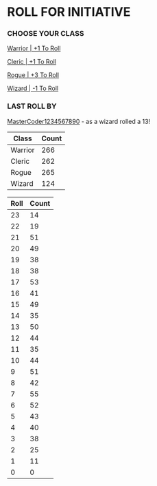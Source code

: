 # ROLL FOR INITIATIVE
### CHOOSE YOUR CLASS

[Warrior | +1 To Roll](https://github.com/benjaminsampica/benjaminsampica/issues/new?title=roll%7Cwarrior&body=Just+click+%27Submit+new+issue%27.)

[Cleric | +1 To Roll](https://github.com/benjaminsampica/benjaminsampica/issues/new?title=roll%7Ccleric&body=Just+click+%27Submit+new+issue%27.)

[Rogue | +3 To Roll](https://github.com/benjaminsampica/benjaminsampica/issues/new?title=roll%7Crogue&body=Just+click+%27Submit+new+issue%27.)

[Wizard | -1 To Roll](https://github.com/benjaminsampica/benjaminsampica/issues/new?title=roll%7Cwizard&body=Just+click+%27Submit+new+issue%27.)
### LAST ROLL BY
[MasterCoder1234567890](https://www.github.com/MasterCoder1234567890) - as a wizard rolled a 13!

|Class|Count|
|-|-|
|Warrior|266|
|Cleric|262|
|Rogue|265|
|Wizard|124|

|Roll|Count|
|-|-|
|23|14
|22|19
|21|51
|20|49
|19|38
|18|38
|17|53
|16|41
|15|49
|14|35
|13|50
|12|44
|11|35
|10|44
|9|51
|8|42
|7|55
|6|52
|5|43
|4|40
|3|38
|2|25
|1|11
|0|0
